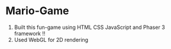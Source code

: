 # Mario-Game
 1) Built this fun-game using HTML CSS JavaScript and Phaser 3 framework !!
 2) Used WebGL for 2D rendering